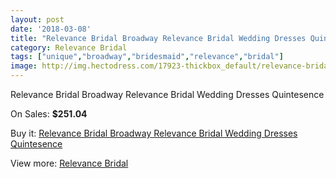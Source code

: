 ```yaml
---
layout: post
date: '2018-03-08'
title: "Relevance Bridal Broadway Relevance Bridal Wedding Dresses Quintesence"
category: Relevance Bridal
tags: ["unique","broadway","bridesmaid","relevance","bridal"]
image: http://img.hectodress.com/17923-thickbox_default/relevance-bridal-broadway-relevance-bridal-wedding-dresses-quintesence.jpg
---
```

Relevance Bridal Broadway Relevance Bridal Wedding Dresses Quintesence

On Sales: **$251.04**
<a href="https://www.hectodress.com/relevance-bridal/8441-relevance-bridal-broadway-relevance-bridal-wedding-dresses-quintesence.html"><amp-img layout="responsive" width="600" height="600" src="//img.hectodress.com/17923-thickbox_default/relevance-bridal-broadway-relevance-bridal-wedding-dresses-quintesence.jpg" alt="Relevance Bridal Broadway Relevance Bridal Wedding Dresses Quintesence 0" /></a>
<a href="https://www.hectodress.com/relevance-bridal/8441-relevance-bridal-broadway-relevance-bridal-wedding-dresses-quintesence.html"><amp-img layout="responsive" width="600" height="600" src="//img.hectodress.com/17924-thickbox_default/relevance-bridal-broadway-relevance-bridal-wedding-dresses-quintesence.jpg" alt="Relevance Bridal Broadway Relevance Bridal Wedding Dresses Quintesence 1" /></a>

Buy it: [Relevance Bridal Broadway Relevance Bridal Wedding Dresses Quintesence](https://www.hectodress.com/relevance-bridal/8441-relevance-bridal-broadway-relevance-bridal-wedding-dresses-quintesence.html "Relevance Bridal Broadway Relevance Bridal Wedding Dresses Quintesence")

View more: [Relevance Bridal](https://www.hectodress.com/143-relevance-bridal "Relevance Bridal")